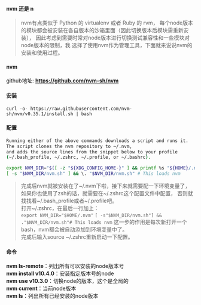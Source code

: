 #### nvm 还是 n
> nvm有点类似于 Python 的 virtualenv 或者 Ruby 的 rvm，
> 每个node版本的模块都会被安装在各自版本的沙箱里面（因此切换版本后模块需重新安装），
> 因此考虑到需要时常对node版本进行切换测试兼容性和一些模块对node版本的限制，我
> 选择了使用nvm作为管理工具，下面就来说说nvm的安装和使用过程。

#### nvm
github地址: **https://github.com/nvm-sh/nvm**
#### 安装
`curl -o- https://raw.githubusercontent.com/nvm-sh/nvm/v0.35.1/install.sh | bash`
#### 配置
``` bash
Running either of the above commands downloads a script and runs it. 
The script clones the nvm repository to ~/.nvm, 
and adds the source lines from the snippet below to your profile 
(~/.bash_profile, ~/.zshrc, ~/.profile, or ~/.bashrc).
```

``` bash
export NVM_DIR="$([ -z "${XDG_CONFIG_HOME-}" ] && printf %s "${HOME}/.nvm" || printf %s "${XDG_CONFIG_HOME}/nvm")"
[ -s "$NVM_DIR/nvm.sh" ] && \. "$NVM_DIR/nvm.sh" # This loads nvm
```

> 完成后nvm就被安装在了~/.nvm下啦，接下来就需要配一下环境变量了，  
> 如果你也使用了zsh的话，就需要在~/.zshrc这个配置文件中配置，
> 否则就找找看~/.bash_profile或者~/.profile吧。  
> 打开~/.zshrc，在最后一行加上：  
`export NVM_DIR="$HOME/.nvm"`
`[ -s"$NVM_DIR/nvm.sh"] && ."$NVM_DIR/nvm.sh"# This loads nvm`
> 这一步的作用是每次新打开一个bash，nvm都会被自动添加到环境变量中了。  
> 完成后输入source ~/.zshrc重新启动一下配置。

#### 命令

**nvm ls-remote**：列出所有可以安装的node版本号  
**nvm install v10.4.0**：安装指定版本号的node  
**nvm use v10.3.0**：切换node的版本，这个是全局的  
**nvm current**：当前node版本  
**nvm ls**：列出所有已经安装的node版本  
